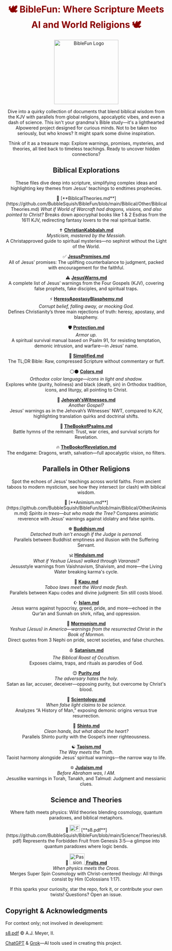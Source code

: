 <div align="center">

<h1 style="fontsize: 2.5em; color: #8B0000;">🕊️ BibleFun: Where Scripture Meets AI and World Religions 🕊️</h1>

<p align="center">
  <img src="https://github.com/userattachments/assets/ed07f7a8df074c00a7cbff6b5a8cef62" alt="BibleFun Logo" width="200"/>
</p>

<p align="center">Dive into a quirky collection of documents that blend biblical wisdom from the KJV with parallels from global religions, apocalyptic vibes, and even a dash of science. This isn't your grandma's Bible study—it's a lighthearted AIpowered project designed for curious minds. Not to be taken too seriously, but who knows? It might spark some divine inspiration.</p>

<p align="center">Think of it as a treasure map: Explore warnings, promises, mysteries, and theories, all tied back to timeless teachings. Ready to uncover hidden connections?</p>



## Biblical Explorations

<p align="center">These files dive deep into scripture, simplifying complex ideas and highlighting key themes from Jesus' teachings to endtimes prophecies.</p>

<div align="center">
 🐉 [**BiblicalTheories.md**](https://github.com/BubbleSquish/BibleFun/blob/main/Biblical/Other/BiblicalTheories.md)  
  <i>What if World of Warcraft had dragons, visions, and also pointed to Christ?</i>  
  Breaks down apocryphal books like 1 & 2 Esdras from the 1611 KJV, redirecting fantasy lovers to the real spiritual battle.

 ✝️ [**ChristianKabbalah.md**](https://github.com/BubbleSquish/BibleFun/blob/main/Biblical/Other/ChristianKabbalah.md)  
  <i>Mysticism, mastered by the Messiah.</i>  
  A Christapproved guide to spiritual mysteries—no sephirot without the Light of the World.

 ✅ [**JesusPromises.md**](https://github.com/BubbleSquish/BibleFun/blob/main/Biblical/Christ/JesusPromises.md)  
  All of Jesus’ promises: The uplifting counterbalance to judgment, packed with encouragement for the faithful.

 ⚠️ [**JesusWarns.md**](https://github.com/BubbleSquish/BibleFun/blob/main/Biblical/Christ/JesusWarns.md)  
  A complete list of Jesus’ warnings from the Four Gospels (KJV), covering false prophets, fake disciples, and spiritual traps.

 ⚡ [**HeresyApostasyBlasphemy.md**](https://github.com/BubbleSquish/BibleFun/blob/main/Biblical/Other/HeresyApostasyBlasphemy.md)  
  <i>Corrupt belief, falling away, or mocking God.</i>  
  Defines Christianity’s three main rejections of truth: heresy, apostasy, and blasphemy.

 🛡️ [**Protection.md**](https://github.com/BubbleSquish/BibleFun/blob/main/Biblical/Christ/Protection.md)  
  <i>Armor up.</i>  
  A spiritual survival manual based on Psalm 91, for resisting temptation, demonic intrusion, and warfare—in Jesus' name.

 🔎 [**Simplified.md**](https://github.com/BubbleSquish/BibleFun/blob/main/Biblical/Christ/Simplified.md)  
  The TL;DR Bible: Raw, compressed Scripture without commentary or fluff.

 ⚪⚫ [**Colors.md**](https://github.com/BubbleSquish/BibleFun/blob/main/Biblical/Other/Colors.md)  
  <i>Orthodox color language—icons in light and shadow.</i>  
  Explores white (purity, holiness) and black (death, sin) in Orthodox tradition, icons, and liturgy, all pointing to Christ.

 📘 [**Jehovah'sWitnesses.md**](https://github.com/BubbleSquish/BibleFun/blob/main/Biblical/Other/Jehovah'sWitnesses.md)  
  <i>Another Gospel?</i>  
  Jesus’ warnings as in the Jehovah’s Witnesses' NWT, compared to KJV, highlighting translation quirks and doctrinal shifts.

 🎯 [**TheBookofPsalms.md**](https://github.com/BubbleSquish/BibleFun/blob/main/Biblical/Christ/TheBookofPsalms.md)  
  Battle hymns of the remnant: Trust, war cries, and survival scripts for Revelation.

 🔥 [**TheBookofRevelation.md**](https://github.com/BubbleSquish/BibleFun/blob/main/Biblical/Christ/TheBookofRevelation.md)  
  The endgame: Dragons, wrath, salvation—full apocalyptic vision, no filters.
</div>



## Parallels in Other Religions

<p align="center">Spot the echoes of Jesus' teachings across world faiths. From ancient taboos to modern mysticism, see how they intersect (or clash) with biblical wisdom.</p>

<div align="center">
 🌿 [**Animism.md**](https://github.com/BubbleSquish/BibleFun/blob/main/Biblical/Other/Animism.md)  
  <i>Spirits in trees—but who made the Tree?</i>  
  Compares animistic reverence with Jesus’ warnings against idolatry and false spirits.

 ☸️ [**Buddhism.md**](https://github.com/BubbleSquish/BibleFun/blob/main/Biblical/Other/Buddhism.md)  
  <i>Detached truth isn’t enough if the Judge is personal.</i>  
  Parallels between Buddhist emptiness and illusion with the Suffering Servant.

 🕉️ [**Hinduism.md**](https://github.com/BubbleSquish/BibleFun/blob/main/Biblical/Other/Hinduism.md)  
  <i>What if Yeshua (Jesus) walked through Varanasi?</i>  
  Jesusstyle warnings from Vaishnavism, Shaivism, and more—the Living Water breaking karma's cycle.

 🌋 [**Kapu.md**](https://github.com/BubbleSquish/BibleFun/blob/main/Biblical/Other/Kapu.md)  
  <i>Taboo laws meet the Word made flesh.</i>  
  Parallels between Kapu codes and divine judgment: Sin still costs blood.

 ☪︎ [**Islam.md**](https://github.com/BubbleSquish/BibleFun/blob/main/Biblical/Other/Islam.md)  
  Jesus warns against hypocrisy, greed, pride, and more—echoed in the Qur’an and Sunnah on shirk, nifaq, and oppression.

 📜 [**Mormonism.md**](https://github.com/BubbleSquish/BibleFun/blob/main/Biblical/Other/Mormonism.md)  
  <i>Yeshua (Jesus) in America—warnings from the resurrected Christ in the Book of Mormon.</i>  
  Direct quotes from 3 Nephi on pride, secret societies, and false churches.

 🩸 [**Satanism.md**](https://github.com/BubbleSquish/BibleFun/blob/main/Biblical/Other/Satanism.md)  
  <i>The Biblical Roast of Occultism.</i>  
  Exposes claims, traps, and rituals as parodies of God.

 😊 [**Purity.md**](https://github.com/BubbleSquish/BibleFun/blob/main/Biblical/Other/Purity.md)  
  <i>The adversary hates the holy.</i>  
  Satan as liar, accuser, deceiver—opposing purity, but overcome by Christ's blood.

 🧪 [**Scientology.md**](https://github.com/BubbleSquish/BibleFun/blob/main/Biblical/Other/Scientology.md)  
  <i>When false light claims to be science.</i>  
  Analyzes “A History of Man,” exposing demonic origins versus true resurrection.

 🏯 [**Shinto.md**](https://github.com/BubbleSquish/BibleFun/blob/main/Biblical/Other/Shinto.md)  
  <i>Clean hands, but what about the heart?</i>  
  Parallels Shinto purity with the Gospel’s inner righteousness.

 ☯️ [**Taoism.md**](https://github.com/BubbleSquish/BibleFun/blob/main/Biblical/Other/Taoism.md)  
  <i>The Way meets the Truth.</i>  
  Taoist harmony alongside Jesus’ spiritual warnings—the narrow way to life.

 ✡️ [**Judaism.md**](https://github.com/BubbleSquish/BibleFun/blob/main/Biblical/Other/Judaism.md)  
  <i>Before Abraham was, I AM.</i>  
  Jesuslike warnings in Torah, Tanakh, and Talmud: Judgment and messianic clues.
</div>



## Science and Theories

<p align="center">Where faith meets physics: Wild theories blending cosmology, quantum paradoxes, and biblical metaphors.</p>

<div align="center">
 🍎 <img width="32" height="21" alt="Forbidden Fruit" src="https://github.com/userattachments/assets/ea6d4a734baf41b49d7987a3b193e74e" /> [**s8.pdf**](https://github.com/BubbleSquish/BibleFun/blob/main/Science/Theories/s8.pdf)  
  Represents the Forbidden Fruit from Genesis 3:5—a glimpse into quantum paradoxes where logic bends.

 🧬 [<img width="47" height="34" alt="Passion Fruits" src="https://github.com/userattachments/assets/2d590f5e7bef4deabb7aaa99819b0299" /> **Fruits.md**](https://github.com/BubbleSquish/BibleFun/blob/main/Science/Theories/Fruits.md)  
  <i>When physics meets the Cross.</i>  
  Merges Super Spin Cosmology with Christ-centered theology: All things consist by Him (Colossians 1:17).
</div>

<p align="center">If this sparks your curiosity, star the repo, fork it, or contribute your own twists! Questions? Open an issue.</p>

</div>

## Copyright & Acknowledgments

For context only; not involved in development:

 [s8.pdf](https://github.com/BubbleSquish/BibleFun/blob/main/Science/Theories/s8.pdf) © A.J. Meyer, II.

 [ChatGPT](https://chatgpt.com/) & [Grok](https://grok.com/)—AI tools used in creating this project.
